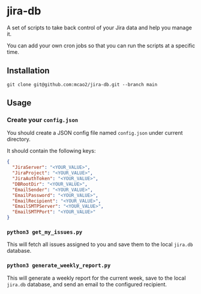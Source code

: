 # jira-db

A set of scripts to take back control of your Jira data and help you manage it.

You can add your own cron jobs so that you can run the scripts at a specific time.

## Installation

```shell
git clone git@github.com:mcao2/jira-db.git --branch main
```

## Usage

### Create your `config.json`

You should create a JSON config file named `config.json` under current directory. 

It should contain the following keys:

```json
{
  "JiraServer": "<YOUR_VALUE>",
  "JiraProject": "<YOUR_VALUE>",
  "JiraAuthToken": "<YOUR_VALUE>",
  "DBRootDir": "<YOUR_VALUE>",
  "EmailSender": "<YOUR_VALUE>",
  "EmailPassword": "<YOUR_VALUE>",
  "EmailRecipient": "<YOUR_VALUE>",
  "EmailSMTPServer": "<YOUR_VALUE>",
  "EmailSMTPPort": "<YOUR_VALUE>"
}
```

### `python3 get_my_issues.py`

This will fetch all issues assigned to you and save them to the local `jira.db` database.

### `python3 generate_weekly_report.py`

This will generate a weekly report for the current week, save to the local `jira.db` database, and send an email to the configured recipient.
